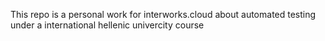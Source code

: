 This repo is a personal work for interworks.cloud about automated testing under a international hellenic univercity course
